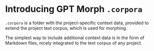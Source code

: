 # Introducing GPT Morph `.corpora`

`.corpora` is a folder with the project-specific context data, provided to extend the project text corpus, which is used for morphing.

The simplest way to include additional context data is in the form of Markdown files, nicely integrated to the text corpus of any project.
